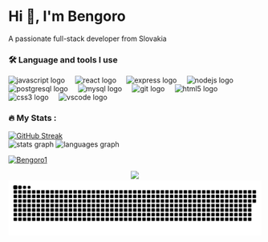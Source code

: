<h1>Hi 👋, I'm Bengoro</h1>
<p>A passionate full-stack developer from Slovakia</p>
<h3 align="left">🛠 Language and tools I use</h3>
<div align="left">
  <img src="https://cdn.jsdelivr.net/gh/devicons/devicon/icons/javascript/javascript-original.svg" height="40" alt="javascript logo"  />
  <img width="12" />
  <img src="https://cdn.jsdelivr.net/gh/devicons/devicon/icons/react/react-original.svg" height="40" alt="react logo"  />
  <img width="12" />
  <img src="https://cdn.jsdelivr.net/gh/devicons/devicon/icons/express/express-original.svg" height="40" alt="express logo"  />
  <img width="12" />
  <img src="https://cdn.jsdelivr.net/gh/devicons/devicon/icons/nodejs/nodejs-original.svg" height="40" alt="nodejs logo"  />
  <img width="12" />
  <img src="https://cdn.jsdelivr.net/gh/devicons/devicon/icons/postgresql/postgresql-original.svg" height="40" alt="postgresql logo"  />
  <img width="12" />
  <img src="https://cdn.jsdelivr.net/gh/devicons/devicon/icons/mysql/mysql-original.svg" height="40" alt="mysql logo"  />
  <img width="12" />
  <img src="https://cdn.jsdelivr.net/gh/devicons/devicon/icons/git/git-original.svg" height="40" alt="git logo"  />
  <img width="12" />
  <img src="https://cdn.jsdelivr.net/gh/devicons/devicon/icons/html5/html5-original.svg" height="40" alt="html5 logo"  />
  <img width="12" />
  <img src="https://cdn.jsdelivr.net/gh/devicons/devicon/icons/css3/css3-original.svg" height="40" alt="css3 logo"  />
  <img width="12" />
  <img src="https://cdn.jsdelivr.net/gh/devicons/devicon/icons/vscode/vscode-original.svg" height="40" alt="vscode logo"  />
</div>
<h3 align="left">🔥   My Stats :</h3>
<div align="left">
  <a href="https://git.io/streak-stats"><img src="https://github-readme-streak-stats-one-tan.vercel.app?user=Bengoro1&theme=dark&border_radius=5" alt="GitHub Streak" /></a>
</div>
<div align="left">
  <img src="https://github-readme-stats.vercel.app/api?username=Bengoro1&hide_title=false&hide_rank=false&show_icons=true&include_all_commits=true&count_private=true&disable_animations=false&theme=dracula&locale=en&hide_border=false&order=1" height="150" alt="stats graph"  />
  <img src="https://github-readme-stats.vercel.app/api/top-langs?username=Bengoro1&locale=en&hide_title=false&layout=compact&card_width=320&langs_count=5&theme=dracula&hide_border=false&order=2" height="150" alt="languages graph"  />
</div>
<p><a href="https://github.com/ryo-ma/github-profile-trophy"><img src="https://github-profile-trophy.vercel.app/?username=Bengoro1" alt="Bengoro1" /></a></p>
<div align="center">
  <img src="https://profile-counter.glitch.me/Bengoro1/count.svg?"  />
</div>
<picture>
  <source media="(prefers-color-scheme: dark)" srcset="https://raw.githubusercontent.com/Bengoro1/Bengoro1/output/github-snake-dark.svg" />
  <source media="(prefers-color-scheme: light)" srcset="https://raw.githubusercontent.com/Bengoro1/Bengoro1/output/github-snake.svg" />
  <img alt="github-snake" src="https://raw.githubusercontent.com/Bengoro1/Bengoro1/output/github-snake.svg" />
</picture>
